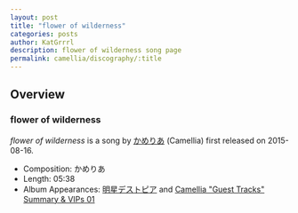 ```yaml
---
layout: post
title: "flower of wilderness"
categories: posts
author: KatGrrrl
description: flower of wilderness song page
permalink: camellia/discography/:title
---
```


## Overview

### flower of wilderness

*flower of wilderness* is a song by [かめりあ](/camellia) (Camellia) first released on 2015-08-16.

* Composition: かめりあ
* Length: 05:38
* Album Appearances: [明星デストピア](http://binzo.co/destopia/) and [Camellia "Guest Tracks" Summary & VIPs 01](/camellia/albums/Camellia-Guest-Tracks-Summary-VIPs-01)
